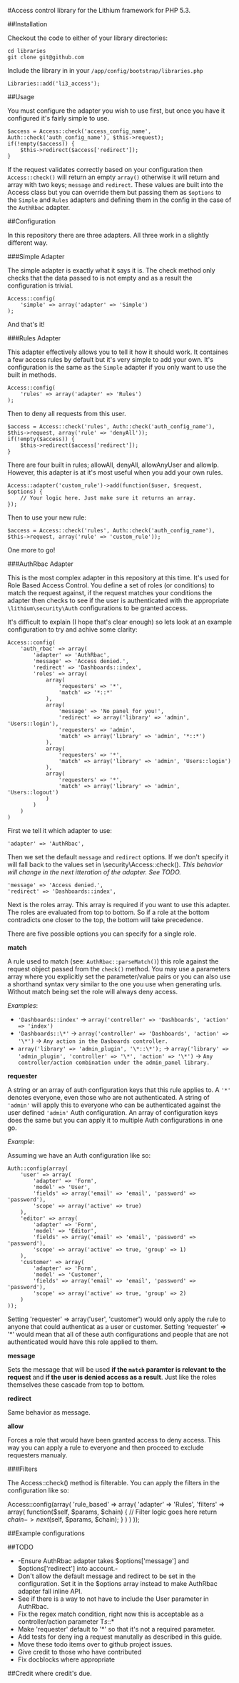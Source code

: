 #Access control library for the Lithium framework for PHP 5.3.

##Installation

Checkout the code to either of your library directories:

    cd libraries
    git clone git@github.com

Include the library in in your `/app/config/bootstrap/libraries.php`

    Libraries::add('li3_access');

##Usage

You must configure the adapter you wish to use first, but once you have it configured it's fairly simple to use.

    $access = Access::check('access_config_name', Auth::check('auth_config_name'), $this->request);
    if(!empty($access)) {
        $this->redirect($access['redirect']);
    }

If the request validates correctly based on your configuration then `Access::check()` will return an empty `array()` otherwise it will return and array with two keys; `message` and `redirect`. These values are built into the Access class but you can override them but passing them as `$options` to the `Simple` and `Rules` adapters and defining them in the config in the case of the `AuthRbac` adapter.

##Configuration

In this repository there are three adapters. All three work in a slightly different way.

###Simple Adapter

The simple adapter is exactly what it says it is. The check method only checks that the data passed to is not empty and as a result the configuration is trivial.

    Access::config(
        'simple' => array('adapter' => 'Simple')
    );

And that's it!

###Rules Adapter

This adapter effectively allows you to tell it how it should work. It containes a few access rules by default but it's very simple to add your own. It's configuration is the same as the `Simple` adapter if you only want to use the built in methods.

    Access::config(
        'rules' => array('adapter' => 'Rules')
    );

Then to deny all requests from this user.

    $access = Access::check('rules', Auth::check('auth_config_name'), $this->request, array('rule' => 'denyAll'));
    if(!empty($access)) {
        $this->redirect($access['redirect']);
    }

There are four built in rules; allowAll, denyAll, allowAnyUser and allowIp. However, this adapter is at it's most useful when you add your own rules.

    Access::adapter('custom_rule')->add(function($user, $request, $options) {
        // Your logic here. Just make sure it returns an array.
    });

Then to use your new rule:

    $access = Access::check('rules', Auth::check('auth_config_name'), $this->request, array('rule' => 'custom_rule'));

One more to go!

###AuthRbac Adapter

This is the most complex adapter in this repository at this time. It's used for Role Based Access Control. You define a set of roles (or conditions) to match the request against, if the request matches your conditions the adapter then checks to see if the user is authenticated with the appropriate `\lithium\security\Auth` configurations to be granted access.

It's difficult to explain (I hope that's clear enough) so lets look at an example configuration to try and achive some clarity:

    Access::config(
        'auth_rbac' => array(
            'adapter' => 'AuthRbac',
            'message' => 'Access denied.',
            'redirect' => 'Dashboards::index',
            'roles' => array(
                array(
                    'requesters' => '*',
                    'match' => '*::*'
                ),
                array(
                    'message' => 'No panel for you!',
                    'redirect' => array('library' => 'admin', 'Users::login'),
                    'requesters' => 'admin',
                    'match' => array('library' => 'admin', '*::*')
                ),
                array(
                    'requesters' => '*',
                    'match' => array('library' => 'admin', 'Users::login')
                ),
                array(
                    'requesters' => '*',
                    'match' => array('library' => 'admin', 'Users::logout')
                )
            )
        )
    )

First we tell it which adapter to use:

    'adapter' => 'AuthRbac',

Then we set the default `message` and `redirect` options. If we don't specify it will fall back to the values set in \security\Access::check(). *This behavior will change in the next itteration of the adapter. See TODO.*

    'message' => 'Access denied.',
    'redirect' => 'Dashboards::index',

Next is the roles array. This array is required if you want to use this adapter. The roles are evaluated from top to bottom. So if a role at the bottom contradicts one closer to the top, the bottom will take precedence.

There are five possible options you can specify for a single role.

**match**

A rule used to match (see: `AuthRbac::parseMatch()`) this role against the request object passed from the `check()` method. You may use a parameters array where you explicitly set the parameter/value pairs or you can also use a shorthand syntax very similar to the one you use when generating urls. Without match being set the role will always deny access.

*Examples*:

* `'Dashboards::index'` -> `array('controller' => 'Dashboards', 'action' => 'index')`
* `'Dashboards::\*'` -> `array('controller' => 'Dashboards', 'action' => '\*')` -> `Any action in the Dasboards controller.`
* `array('library' => 'admin_plugin', '\*::\*');` -> `array('library' => 'admin_plugin', 'controller' => '\*', 'action' => '\*')` -> `Any controller/action combination under the admin_panel library.`

**requester**

A string or an array of auth configuration keys that this rule applies to. A `'*'` denotes everyone, even those who are not authenticated. A string of `'admin'` will apply this to everyone who can be authenticated against the user defined `'admin'` Auth configuration. An array of configuration keys does the same but you can apply it to multiple Auth configurations in one go.

*Example*:

Assuming we have an Auth configuration like so:

    Auth::config(array(
    	'user' => array(
    		'adapter' => 'Form',
    		'model' => 'User',
    		'fields' => array('email' => 'email', 'password' => 'password'),
    		'scope' => array('active' => true)
    	),
    	'editor' => array(
    		'adapter' => 'Form',
    		'model' => 'Editor',
    		'fields' => array('email' => 'email', 'password' => 'password'),
    		'scope' => array('active' => true, 'group' => 1)
    	),
    	'customer' => array(
    		'adapter' => 'Form',
    		'model' => 'Customer',
    		'fields' => array('email' => 'email', 'password' => 'password'),
    		'scope' => array('active' => true, 'group' => 2)
    	)
    ));

Setting 'requester' => array('user', 'customer') would only apply the rule to anyone that could authenticat as a user or customer. Setting 'requester' => '*' would mean that all of these auth configurations and people that are not authenticated would have this role applied to them.

**message**

Sets the message that will be used **if the `match` paramter is relevant to the request** and **if the user is denied access as a result**. Just like the roles themselves these cascade from top to bottom.

**redirect**

Same behavior as message.

**allow**

Forces a role that would have been granted access to deny access. This way you can apply a rule to everyone and then proceed to exclude requesters manualy.

###Filters

The Access::check() method is filterable. You can apply the filters in the configuration like so:

Access::config(array(
    'rule_based' => array(
        'adapter' => 'Rules',
        'filters' => array(
            function($self, $params, $chain) {
                // Filter logic goes here
                return $chain->next($self, $params, $chain);
            }
        )
    )
));

##Example configurations

##TODO

* -Ensure AuthRbac adapter takes $options['message'] and $options['redirect'] into account.-
* Don't allow the default message and redirect to be set in the configuration. Set it in the $options array instead to make AuthRbac adapter fall inline API.
* See if there is a way to not have to include the User parameter in AuthRbac.
* Fix the regex match condition, right now this is acceptable as a controller/action parameter T*s*::*
* Make 'requester' default to '*' so that it's not a required parameter.
* Add tests for deny ing a request manutally as described in this guide.
* Move these todo items over to github project issues.
* Give credit to those who have contributed
* Fix docblocks where appropriate

##Credit where credit's due.
